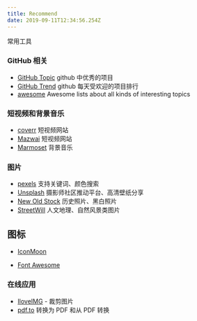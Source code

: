 ```yaml
---
title: Recommend
date: 2019-09-11T12:34:56.254Z
---
```

常用工具

### GitHub 相关
- [GitHub Topic][GitHub Topic] github 中优秀的项目
- [GitHub Trend][GitHub Trend] github 每天受欢迎的项目排行
- [awesome][awesome] Awesome lists about all kinds of interesting topics

### 短视频和背景音乐
- [coverr][coverr] 短视频网站
- [Mazwai][Mazwai]  短视频网站
- [Marmoset][Marmoset] 背景音乐

### 图片
- [pexels][pexels]  支持关键词、颜色搜索
- [Unsplash][Unsplash]  摄影师社区推动平台、高清壁纸分享
- [New Old Stock][New Old Stock]  历史照片、黑白照片
- [StreetWill][StreetWill]  人文地理、自然风景类图片

## 图标
- [IconMoon](https://icomoon.io/#home)
- [Font Awesome](https://fontawesome.com/)

### 在线应用
- [IloveIMG][iloveimg] - 裁剪图片
- [pdf.to](https://pdf.to/)  转换为 PDF 和从 PDF 转换

[listary]: https://www.listary.com/
[wox]: http://www.wox.one/
[AutoHotkey]:https://www.autohotkey.com/
[ymusic]:https://ymusic.io/ 
[newpipe]:https://f-droid.org/en/packages/org.schabi.newpipe/
[gitsize]:https://chrome.google.com/webstore/detail/github-repository-size/apnjnioapinblneaedefcnopcjepgkci?hl=zh-CN
[Octotree]:https://chrome.google.com/webstore/detail/octotree/bkhaagjahfmjljalopjnoealnfndnagc/related?hl=zh-CN
[Video Speed]:https://github.com/igrigorik/videospeed
[GitHub Trend]:https://github.com/trending
[GitHub Topic]:https://github.com/topics
[Mazwai]:http://mazwai.com/#/
[Marmoset]:https://www.marmosetmusic.com/
[StreetWill]:http://streetwill.co/
[New Old Stock]:https://nos.twnsnd.co/
[Unsplash]:https://unsplash.com/
[pexels]:https://www.pexels.com/
[NTWind Software]:https://www.ntwind.com/
[coverr]: https://coverr.co/
[awesome]: https://github.com/sindresorhus/awesome
[iloveimg]: https://www.iloveimg.com/zh-cn
